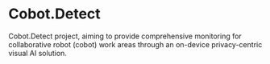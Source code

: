 # Cobot.Detect
Cobot.Detect project, aiming to provide comprehensive monitoring for collaborative robot (cobot) work areas through an on-device privacy-centric visual AI solution.
